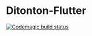 # Ditonton-Flutter
[![Codemagic build status](https://api.codemagic.io/apps/64eedee21a9bb2d4c59a836f/64eedee21a9bb2d4c59a836e/status_badge.svg)](https://codemagic.io/apps/64eedee21a9bb2d4c59a836f/64eedee21a9bb2d4c59a836e/latest_build)
